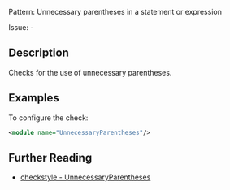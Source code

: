 Pattern: Unnecessary parentheses in a statement or expression

Issue: -

## Description

Checks for the use of unnecessary parentheses. 

## Examples

To configure the check: 


```xml
<module name="UnnecessaryParentheses"/>
```

## Further Reading

* [checkstyle - UnnecessaryParentheses](http://checkstyle.sourceforge.net/config_coding.html#UnnecessaryParentheses)
